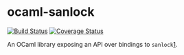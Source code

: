 ocaml-sanlock
=============

[![Build Status](https://travis-ci.org/simonjbeaumont/ocaml-sanlock.svg?branch=master)](https://travis-ci.org/simonjbeaumont/ocaml-sanlock)
[![Coverage Status](https://coveralls.io/repos/simonjbeaumont/ocaml-sanlock/badge.svg?branch=master)](https://coveralls.io/r/simonjbeaumont/ocaml-sanlock?branch=master)

An OCaml library exposing an API over bindings to `sanlock`[1].

[1]: https://fedorahosted.org/sanlock/
